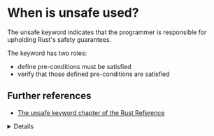 # When is unsafe used?

The unsafe keyword indicates that the programmer is responsible for upholding
Rust's safety guarantees.

The keyword has two roles:

- define pre-conditions must be satisfied
- verify that those defined pre-conditions are satisfied


## Further references

- [The unsafe keyword chapter of the Rust Reference](https://doc.rust-lang.org/reference/unsafe-keyword.html)

<details>

Places where pre-conditions can be defined (Role 1)

 - [unsafe functions] (`unsafe fn { ... }`). Example: `get_unchecked` method on slices, which requires callers to verify that the index is in-bounds.
 - unsafe traits (`unsafe trait`). Examples: [`Send`] and [`Sync`] marker traits in the standard library. 

Places where pre-conditions must be satisfied (Role 2)

- unsafe blocks (`unafe { ... }`)
- implementing unsafe traits (`unsafe impl`)
- access external items (`unsafe extern`)
- adding [unsafe attributes](https://doc.rust-lang.org/reference/attributes.html) o an item. Examples: [`export_name`], [`link_section`] and [`no_mangle`]. Usage: `#[unsafe(no_mangle)]`


[unsafe functions]: https://doc.rust-lang.org/reference/unsafe-keyword.html#unsafe-functions-unsafe-fn
[unsafe traits]: https://doc.rust-lang.org/reference/unsafe-keyword.html#unsafe-traits-unsafe-trait
[`export_name`]: https://doc.rust-lang.org/reference/abi.html#the-export_name-attribute
[`link_section`]: https://doc.rust-lang.org/reference/abi.html#the-link_section-attribute
[`no_mangle`]: https://doc.rust-lang.org/reference/abi.html#the-no_mangle-attribute

[`Send`]: https://doc.rust-lang.org/std/marker/trait.Send.html
[`Sync`]: https://doc.rust-lang.org/std/marker/trait.Sync.html


</details>


